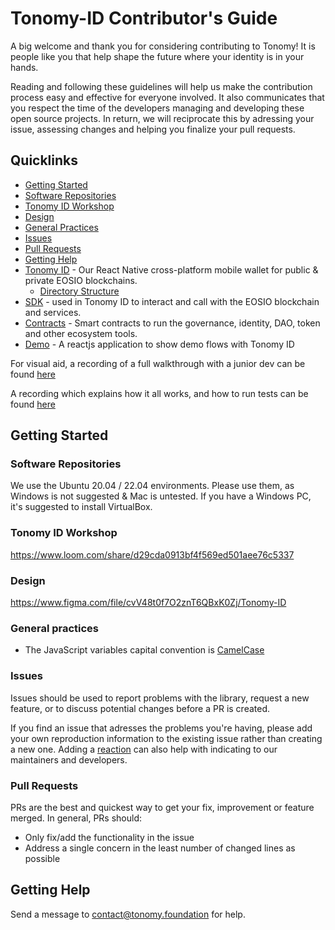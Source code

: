 # Tonomy-ID Contributor's Guide
A big welcome and thank you for considering contributing to Tonomy! It is people like you that help shape the future where your identity is in your hands.

Reading and following these guidelines will help us make the contribution process easy and effective for everyone involved. It also communicates that you respect the time of the developers managing and developing these open source projects. In return, we will reciprocate this by adressing your issue, assessing changes and helping you finalize your pull requests.

## Quicklinks
* [Getting Started](#getting-started)
* [Software Repositories](#software-repositories)
* [Tonomy ID Workshop](#tonomy-id-workshop)
* [Design](#design)
* [General Practices](#general-practices)
* [Issues](#issues)
* [Pull Requests](#pull-requests)
* [Getting Help](#getting-help)
* [Tonomy ID](https://github.com/Tonomy-Foundation/Tonomy-ID) - Our React Native cross-platform mobile wallet for public & private EOSIO blockchains.
    * [Directory Structure](https://learn.habilelabs.io/best-folder-structure-for-react-native-project-a46405bdba7)
* [SDK](https://github.com/Tonomy-Foundation/Tonomy-ID-SDK) - used in Tonomy ID to interact and call with the EOSIO blockchain and services.
* [Contracts](https://github.com/Tonomy-Foundation/Tonomy-Contracts) - Smart contracts to run the governance, identity, DAO, token and other ecosystem tools.
* [Demo](https://github.com/Tonomy-Foundation/Tonomy-ID-Demo) - A reactjs application to show demo flows with Tonomy ID

For visual aid, a recording of a full walkthrough with a junior dev can be found [here](https://www.loom.com/share/f44be75ce80044a08a73c53ea64a3afd)

A recording which explains how it all works, and how to run tests can be found [here](https://www.loom.com/share/8566b834759742309ebc96c74e955767)



## Getting Started

### Software Repositories
We use the Ubuntu 20.04 / 22.04 environments. Please use them, as Windows is not suggested & Mac is untested. 
If you have a Windows PC, it's suggested to install VirtualBox.

### Tonomy ID Workshop
https://www.loom.com/share/d29cda0913bf4f569ed501aee76c5337

### Design
https://www.figma.com/file/cvV48t0f7O2znT6QBxK0Zj/Tonomy-ID

### General practices
* The JavaScript variables capital convention is [CamelCase](https://textcaseconvert.com/blog/what-is-camel-case/)

### Issues
Issues should be used to report problems with the library, request a new feature, or to discuss potential changes before a PR is created. 

If you find an issue that adresses the problems you're having, please add your own reproduction information to the existing issue rather than creating a new one. Adding a [reaction](link) can also help with indicating to our maintainers and developers.

### Pull Requests
PRs are the best and quickest way to get your fix, improvement or feature merged. In general, PRs should:

- Only fix/add the functionality in the issue
- Address a single concern in the least number of changed lines as possible

## Getting Help
Send a message to contact@tonomy.foundation for help.

